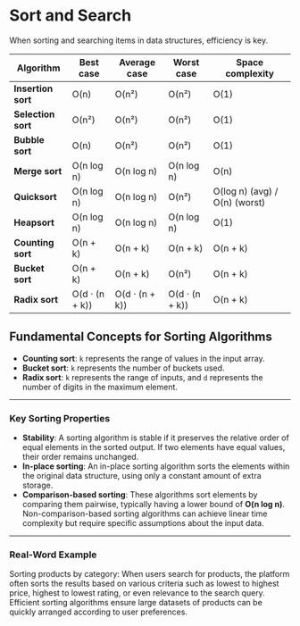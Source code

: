 # Sort and Search

When sorting and searching items in data structures, efficiency is key.

| Algorithm          | Best case      | Average case   | Worst case     | Space complexity              |
| ------------------ | -------------- | -------------- | -------------- | ----------------------------- |
| **Insertion sort** | O(n)           | O(n²)          | O(n²)          | O(1)                          |
| **Selection sort** | O(n²)          | O(n²)          | O(n²)          | O(1)                          |
| **Bubble sort**    | O(n)           | O(n²)          | O(n²)          | O(1)                          |
| **Merge sort**     | O(n log n)     | O(n log n)     | O(n log n)     | O(n)                          |
| **Quicksort**      | O(n log n)     | O(n log n)     | O(n²)          | O(log n) (avg) / O(n) (worst) |
| **Heapsort**       | O(n log n)     | O(n log n)     | O(n log n)     | O(1)                          |
| **Counting sort**  | O(n + k)       | O(n + k)       | O(n + k)       | O(n + k)                      |
| **Bucket sort**    | O(n + k)       | O(n + k)       | O(n²)          | O(n + k)                      |
| **Radix sort**     | O(d ⋅ (n + k)) | O(d ⋅ (n + k)) | O(d ⋅ (n + k)) | O(n + k)                      |

## Fundamental Concepts for Sorting Algorithms

- **Counting sort**: `k` represents the range of values in the input array.
- **Bucket sort**: `k` represents the number of buckets used.
- **Radix sort**: `k` represents the range of inputs, and `d` represents the number of digits in the maximum element.

---

### Key Sorting Properties

- **Stability**: A sorting algorithm is stable if it preserves the relative order of equal elements in the sorted output. If two elements have equal values, their order remains unchanged.
- **In-place sorting**: An in-place sorting algorithm sorts the elements within the original data structure, using only a constant amount of extra storage.
- **Comparison-based sorting**: These algorithms sort elements by comparing them pairwise, typically having a lower bound of **O(n log n)**. Non-comparison-based sorting algorithms can achieve linear time complexity but require specific assumptions about the input data.

---

### Real-Word Example

Sorting products by category: When users search for products, the platform often sorts the results based on various criteria such as lowest to highest price, highest to lowest rating, or even relevance to the search query. Efficient sorting algorithms ensure large datasets of products can be quickly arranged according to user preferences.
